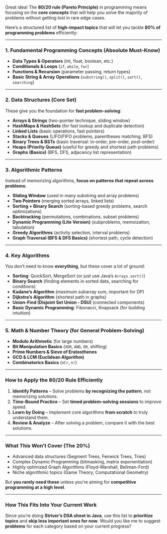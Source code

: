 Great idea! The **80/20 rule (Pareto Principle)** in programming means focusing on the **core concepts** that will help you solve the majority of problems without getting lost in rare edge cases.

Here’s a structured list of **high-impact topics** that will let you tackle **80% of programming problems** efficiently:

---

### **1. Fundamental Programming Concepts (Absolute Must-Know)**

- **Data Types & Operators** (int, float, boolean, etc.)
- **Conditionals & Loops** (`if`, `while`, `for`)
- **Functions & Recursion** (parameter passing, return types)
- **Basic String & Array Operations** (`substring()`, `split()`, `sort()`, `searching`)

---

### **2. Data Structures (Core Set)**

These give you the foundation for **fast problem-solving**:

- **Arrays & Strings** (two-pointer technique, sliding window)
- **HashMaps & HashSets** (for fast lookup and duplicate detection)
- **Linked Lists** (basic operations, fast pointers)
- **Stacks & Queues** (LIFO/FIFO problems, parentheses matching, BFS)
- **Binary Trees & BSTs** (basic traversal: in-order, pre-order, post-order)
- **Heaps (Priority Queue)** (useful for greedy and shortest path problems)
- **Graphs (Basics)** (BFS, DFS, adjacency list representation)

---

### **3. Algorithmic Patterns**

Instead of memorizing algorithms, **focus on patterns that repeat across problems**:

- **Sliding Window** (used in many substring and array problems)
- **Two Pointers** (merging sorted arrays, linked lists)
- **Sorting + Binary Search** (sorting-based greedy problems, search optimizations)
- **Backtracking** (permutations, combinations, subset problems)
- **Dynamic Programming (Lite Version)** (subproblems, memoization, tabulation)
- **Greedy Algorithms** (activity selection, interval problems)
- **Graph Traversal (BFS & DFS Basics)** (shortest path, cycle detection)

---

### **4. Key Algorithms**

You don’t need to know **everything**, but these cover a lot of ground:

- **Sorting**: QuickSort, MergeSort (or just use Java’s `Arrays.sort()`)
- **Binary Search** (finding elements in sorted data, searching for conditions)
- **Kadane’s Algorithm** (maximum subarray sum, important for DP)
- **Dijkstra’s Algorithm** (shortest path in graphs)
- **Union-Find (Disjoint Set Union - DSU)** (connected components)
- **Basic Dynamic Programming**: Fibonacci, Knapsack (for building intuition)

---

### **5. Math & Number Theory (for General Problem-Solving)**

- **Modulo Arithmetic** (for large numbers)
- **Bit Manipulation Basics** (`XOR`, `AND`, `OR`, shifting)
- **Prime Numbers & Sieve of Eratosthenes**
- **GCD & LCM (Euclidean Algorithm)**
- **Combinatorics Basics** (`nCr`, `n!`)

---

### **How to Apply the 80/20 Rule Efficiently**

1. **Identify Patterns** – Solve problems **by recognizing the pattern**, not memorizing solutions.
2. **Time-Bound Practice** – Set **timed problem-solving sessions** to improve speed.
3. **Learn by Doing** – Implement core algorithms **from scratch** to truly understand them.
4. **Review & Analyze** – After solving a problem, compare it with the best solutions.

---

### **What This Won’t Cover (The 20%)**

- Advanced data structures (Segment Trees, Fenwick Trees, Tries)
- Complex Dynamic Programming (bitmasking, matrix exponentiation)
- Highly optimized Graph Algorithms (Floyd-Warshall, Bellman-Ford)
- Niche algorithmic topics (Game Theory, Computational Geometry)

But **you rarely need these** unless you're aiming for **competitive programming at a high level**.

---

### **How This Fits Into Your Current Work**

Since you’re doing **Striver’s DSA sheet in Java**, use this list to **prioritize topics** and **skip less important ones for now**. Would you like me to suggest **problems** for each category based on your current progress?